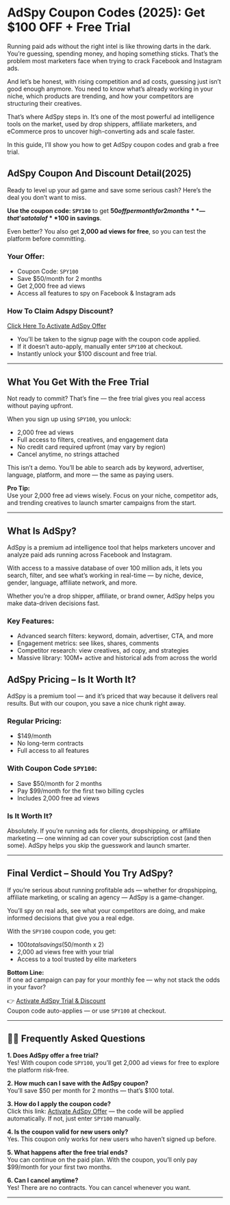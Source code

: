# AdSpy Coupon Codes (2025): Get $100 OFF + Free Trial

Running paid ads without the right intel is like throwing darts in the dark. You’re guessing, spending money, and hoping something sticks. That’s the problem most marketers face when trying to crack Facebook and Instagram ads.

And let’s be honest, with rising competition and ad costs, guessing just isn’t good enough anymore. You need to know what’s already working in your niche, which products are trending, and how your competitors are structuring their creatives.

That’s where AdSpy steps in. It’s one of the most powerful ad intelligence tools on the market, used by drop shippers, affiliate marketers, and eCommerce pros to uncover high-converting ads and scale faster.

In this guide, I’ll show you how to get AdSpy coupon codes and grab a free trial.

## AdSpy Coupon And Discount Detail(2025)

Ready to level up your ad game and save some serious cash? Here’s the deal you don’t want to miss.

**Use the coupon code: `SPY100`** to get **$50 off per month for 2 months** — that’s a total of **$100 in savings**.

Even better? You also get **2,000 ad views for free**, so you can test the platform before committing.

### Your Offer:
- Coupon Code: `SPY100`
- Save $50/month for 2 months
- Get 2,000 free ad views
- Access all features to spy on Facebook & Instagram ads

### How To Claim Adspy Discount?
[Click Here To Activate AdSpy Offer](https://app.adspy.com/subscribe?a=e49b750)

- You’ll be taken to the signup page with the coupon code applied.
- If it doesn’t auto-apply, manually enter `SPY100` at checkout.
- Instantly unlock your $100 discount and free trial.

---

## What You Get With the Free Trial

Not ready to commit? That’s fine — the free trial gives you real access without paying upfront.

When you sign up using `SPY100`, you unlock:
- 2,000 free ad views
- Full access to filters, creatives, and engagement data
- No credit card required upfront (may vary by region)
- Cancel anytime, no strings attached

This isn’t a demo. You’ll be able to search ads by keyword, advertiser, language, platform, and more — the same as paying users.

**Pro Tip:**  
Use your 2,000 free ad views wisely. Focus on your niche, competitor ads, and trending creatives to launch smarter campaigns from the start.

---

## What Is AdSpy?

AdSpy is a premium ad intelligence tool that helps marketers uncover and analyze paid ads running across Facebook and Instagram.

With access to a massive database of over 100 million ads, it lets you search, filter, and see what’s working in real-time — by niche, device, gender, language, affiliate network, and more.

Whether you’re a drop shipper, affiliate, or brand owner, AdSpy helps you make data-driven decisions fast.

### Key Features:
- Advanced search filters: keyword, domain, advertiser, CTA, and more
- Engagement metrics: see likes, shares, comments
- Competitor research: view creatives, ad copy, and strategies
- Massive library: 100M+ active and historical ads from across the world


## AdSpy Pricing – Is It Worth It?

AdSpy is a premium tool — and it’s priced that way because it delivers real results. But with our coupon, you save a nice chunk right away.

### Regular Pricing:
- $149/month
- No long-term contracts
- Full access to all features

### With Coupon Code `SPY100`:
- Save $50/month for 2 months
- Pay $99/month for the first two billing cycles
- Includes 2,000 free ad views

### Is It Worth It?

Absolutely. If you’re running ads for clients, dropshipping, or affiliate marketing — one winning ad can cover your subscription cost (and then some). AdSpy helps you skip the guesswork and launch smarter.

---

## Final Verdict – Should You Try AdSpy?

If you’re serious about running profitable ads — whether for dropshipping, affiliate marketing, or scaling an agency — AdSpy is a game-changer.

You’ll spy on real ads, see what your competitors are doing, and make informed decisions that give you a real edge.

With the `SPY100` coupon code, you get:
- $100 total savings ($50/month x 2)
- 2,000 ad views free with your trial
- Access to a tool trusted by elite marketers

**Bottom Line:**  
If one ad campaign can pay for your monthly fee — why not stack the odds in your favor?

👉 [Activate AdSpy Trial & Discount](https://app.adspy.com/subscribe?a=e49b750)  
Coupon code auto-applies — or use `SPY100` at checkout.

---

## 🙋‍♂️ Frequently Asked Questions

**1. Does AdSpy offer a free trial?**  
Yes! With coupon code `SPY100`, you’ll get 2,000 ad views for free to explore the platform risk-free.

**2. How much can I save with the AdSpy coupon?**  
You’ll save $50 per month for 2 months — that’s $100 total.

**3. How do I apply the coupon code?**  
Click this link: [Activate AdSpy Offer](https://app.adspy.com/subscribe?a=e49b750) — the code will be applied automatically. If not, just enter `SPY100` manually.

**4. Is the coupon valid for new users only?**  
Yes. This coupon only works for new users who haven’t signed up before.

**5. What happens after the free trial ends?**  
You can continue on the paid plan. With the coupon, you’ll only pay $99/month for your first two months.

**6. Can I cancel anytime?**  
Yes! There are no contracts. You can cancel whenever you want.

---

